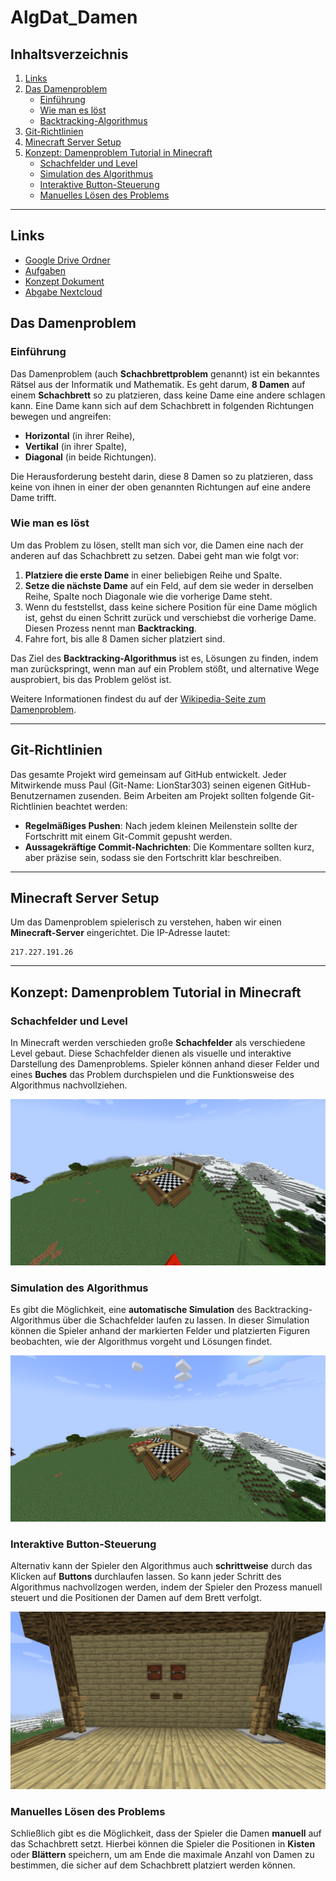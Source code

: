 # AlgDat_Damen

## Inhaltsverzeichnis
1. [Links](#links)
1. [Das Damenproblem](#das-damenproblem)
   - [Einführung](#einführung)
   - [Wie man es löst](#wie-man-es-löst)
   - [Backtracking-Algorithmus](#backtracking-algorithmus)
1. [Git-Richtlinien](#git-richtlinien)
1. [Minecraft Server Setup](#minecraft-server-setup)
1. [Konzept: Damenproblem Tutorial in Minecraft](#konzept-damenproblem-tutorial-in-minecraft)
   - [Schachfelder und Level](#schachfelder-und-level)
   - [Simulation des Algorithmus](#simulation-des-algorithmus)
   - [Interaktive Button-Steuerung](#interaktive-button-steuerung)
   - [Manuelles Lösen des Problems](#manuelles-lösen-des-problems)

---

## Links

- [Google Drive Ordner](https://drive.google.com/drive/u/2/folders/1iFkhfj-n0NXlC7PCiuOdhN4oxlZpLrAY)
- [Aufgaben](Aufgaben%20Übersicht.pdf)
- [Konzept Dokument](https://docs.google.com/document/d/13CYumO2Ctvhs1VfjUhYJ1NVMbv2mjmXSdiNyZm6ToJY/edit)
- [Abgabe Nextcloud](https://micloud.hs-mittweida.de/index.php/s/aJtmY5M6AbCNoCS)

## Das Damenproblem

### Einführung

Das Damenproblem (auch **Schachbrettproblem** genannt) ist ein bekanntes Rätsel aus der Informatik und Mathematik. Es geht darum, **8 Damen** auf einem **Schachbrett** so zu platzieren, dass keine Dame eine andere schlagen kann. Eine Dame kann sich auf dem Schachbrett in folgenden Richtungen bewegen und angreifen:
- **Horizontal** (in ihrer Reihe),
- **Vertikal** (in ihrer Spalte),
- **Diagonal** (in beide Richtungen).

Die Herausforderung besteht darin, diese 8 Damen so zu platzieren, dass keine von ihnen in einer der oben genannten Richtungen auf eine andere Dame trifft.

### Wie man es löst

Um das Problem zu lösen, stellt man sich vor, die Damen eine nach der anderen auf das Schachbrett zu setzen. Dabei geht man wie folgt vor:

1. **Platziere die erste Dame** in einer beliebigen Reihe und Spalte.
2. **Setze die nächste Dame** auf ein Feld, auf dem sie weder in derselben Reihe, Spalte noch Diagonale wie die vorherige Dame steht.
3. Wenn du feststellst, dass keine sichere Position für eine Dame möglich ist, gehst du einen Schritt zurück und verschiebst die vorherige Dame. Diesen Prozess nennt man **Backtracking**.
4. Fahre fort, bis alle 8 Damen sicher platziert sind.

Das Ziel des **Backtracking-Algorithmus** ist es, Lösungen zu finden, indem man zurückspringt, wenn man auf ein Problem stößt, und alternative Wege ausprobiert, bis das Problem gelöst ist.

Weitere Informationen findest du auf der [Wikipedia-Seite zum Damenproblem](https://de.wikipedia.org/wiki/Damenproblem).

---

## Git-Richtlinien

Das gesamte Projekt wird gemeinsam auf GitHub entwickelt. Jeder Mitwirkende muss Paul (Git-Name: LionStar303) seinen eigenen GitHub-Benutzernamen zusenden. Beim Arbeiten am Projekt sollten folgende Git-Richtlinien beachtet werden:

- **Regelmäßiges Pushen**: Nach jedem kleinen Meilenstein sollte der Fortschritt mit einem Git-Commit gepusht werden.
- **Aussagekräftige Commit-Nachrichten**: Die Kommentare sollten kurz, aber präzise sein, sodass sie den Fortschritt klar beschreiben.

---

## Minecraft Server Setup

Um das Damenproblem spielerisch zu verstehen, haben wir einen **Minecraft-Server** eingerichtet. Die IP-Adresse lautet:

```
217.227.191.26
```

---

## Konzept: Damenproblem Tutorial in Minecraft

### Schachfelder und Level

In Minecraft werden verschieden große **Schachfelder** als verschiedene Level gebaut. Diese Schachfelder dienen als visuelle und interaktive Darstellung des Damenproblems. Spieler können anhand dieser Felder und eines **Buches** das Problem durchspielen und die Funktionsweise des Algorithmus nachvollziehen.

![Schachfelder](/Bilder/Konzept/Schachfelder.png)

### Simulation des Algorithmus

Es gibt die Möglichkeit, eine **automatische Simulation** des Backtracking-Algorithmus über die Schachfelder laufen zu lassen. In dieser Simulation können die Spieler anhand der markierten Felder und platzierten Figuren beobachten, wie der Algorithmus vorgeht und Lösungen findet.

![Simulation](/Bilder/Konzept/Simulation.png)

### Interaktive Button-Steuerung

Alternativ kann der Spieler den Algorithmus auch **schrittweise** durch das Klicken auf **Buttons** durchlaufen lassen. So kann jeder Schritt des Algorithmus nachvollzogen werden, indem der Spieler den Prozess manuell steuert und die Positionen der Damen auf dem Brett verfolgt.

![Buttons](/Bilder/Konzept/Buttons.png)

### Manuelles Lösen des Problems

Schließlich gibt es die Möglichkeit, dass der Spieler die Damen **manuell** auf das Schachbrett setzt. Hierbei können die Spieler die Positionen in **Kisten** oder **Blättern** speichern, um am Ende die maximale Anzahl von Damen zu bestimmen, die sicher auf dem Schachbrett platziert werden können.
